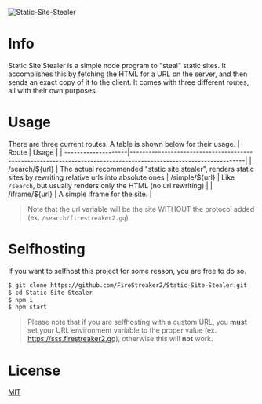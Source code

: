 ![Static-Site-Stealer](https://socialify.git.ci/FireStreaker2/Static-Site-Stealer/image?description=1&font=Raleway&forks=1&issues=1&language=1&name=1&owner=1&pulls=1&stargazers=1&theme=Dark)

# Info
Static Site Stealer is a simple node program to "steal" static sites. It accomplishes this by fetching the HTML for a URL on the server, and then sends an exact copy of it to the client. It comes with three different routes, all with their own purposes.

# Usage
There are three current routes. A table is shown below for their usage.
| Route               | Usage                                                                                                            |
| --------------------|------------------------------------------------------------------------------------------------------------------|
| /search/${url}      | The actual recommended "static site stealer", renders static sites by rewriting relative urls into absolute ones
| /simple/${url}      | Like ``/search``, but usually renders only the HTML (no url rewriting)                                           |
| /iframe/${url}      | A simple iframe for the site.                                                                                    |

> Note that the url variable will be the site WITHOUT the protocol added (ex. ``/search/firestreaker2.gq``)

# Selfhosting
If you want to selfhost this project for some reason, you are free to do so.
```bash
$ git clone https://github.com/FireStreaker2/Static-Site-Stealer.git
$ cd Static-Site-Stealer
$ npm i
$ npm start
```
> Please note that if you are selfhosting with a custom URL, you **must** set your URL environment variable to the proper value (ex. https://sss.firestreaker2.gq), otherwise this will **not** work.

# License
<a href="https://github.com/FireStreaker2/Static-Site-Stealer/blob/main/LICENSE">MIT</a>